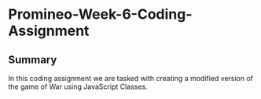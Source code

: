 # Promineo-Week-6-Coding-Assignment
## Summary
In this coding assignment we are tasked with creating a modified version of the game of War using JavaScript Classes.
